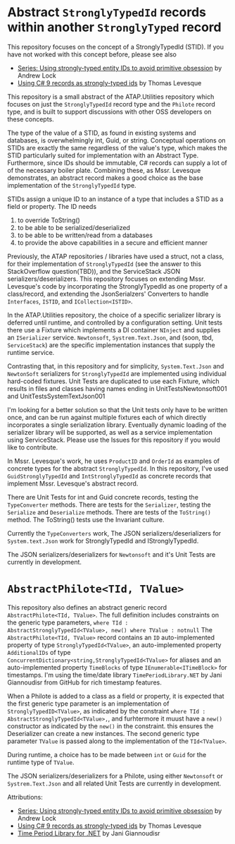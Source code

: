 # Abstract `StronglyTypedId` records within another `StronglyTyped` record

This repository focuses on the concept of a StronglyTypedId (STID). If you have not worked with this concept before, please see also

* [Series: Using strongly-typed entity IDs to avoid primitive obsession](https://andrewlock.net/series/using-strongly-typed-entity-ids-to-avoid-primitive-obsession/) by Andrew Lock
* [Using C# 9 records as strongly-typed ids](https://thomaslevesque.com/2020/10/30/using-csharp-9-records-as-strongly-typed-ids/) by Thomas Levesque

This repository is a small abstract of the ATAP.Utilities repository which focuses on just the `StronglyTypedId` record type and the `Philote` record type, and is built to support discussions with other OSS developers on these concepts.

The type of the value of a STID, as found in existing systems and databases, is overwhelmingly int, Guid, or string. Conceptual operations on STIDs are exactly the same regardless of the value's type, which makes the STID particularly suited for implementation with an Abstract Type. Furthermore, since IDs should be immutable, C# records can supply a lot of of the necessary boiler plate. Combining these, as Mssr. Levesque demonstrates, an abstract record makes a good choice as the base implementation of the `StronglyTypedId` type.

STIDs assign a unique ID to an instance of a type that includes a STID as a field or property. The ID needs

1) to override ToString()
1) to be able to be serialized/deserialized
1) to be able to be written/read from a databases
1) to provide the above capabilities in a secure and efficient manner

Previously, the ATAP repositories / libraries have used a struct, not a class, for their implementation of `StronglyTypedId` (see the answer to this StackOverflow question(TBD)), and the ServiceStack JSON serializers/deserializers. This repository focuses on extending Mssr. Levesque's code by incorporating the StronglyTypedId as one property of a class/record, and extending the JsonSerialzers' Converters to handle `Interfaces`, `ISTID`, and `ICollection<ISTID>`.

In the ATAP.Utilities repository, the choice of a specific serializer library is deferred until runtime, and controlled by a configuration setting. Unit tests there use a Fixture which implements a DI container `NInject` and supplies an `ISerializer` service. `Newtonsoft`, `Systrem.Text.Json`, and (soon, tbd, `ServiceStack`) are the specific implementation instances that supply the runtime service.

Contrasting that, in this repository and for simplicity, `System.Text.Json` and `NewtonSoft` serializers for `StronglyTypedId` are implemented using individual hard-coded fixtures. Unit Tests are duplicated to use each Fixture, which results in files and classes having names ending in UnitTestsNewtonsoft001 and UnitTestsSystemTextJson001

I'm looking for a better solution so that the Unit tests only have to be written once, and can be run against multiple fixtures each of which directly incorporates a single serialization library. Eventually dynamic loading of the serializer library will be supported, as well as a service implementation using ServiceStack. Please use the Issues for this repository if you would like to contribute.

In Mssr. Levesque's work, he uses `ProductID` and `OrderId` as examples of concrete types for the abstract `StronglyTypedId`. In this repository, I've used `GuidStronglyTypedId` and `IntStronglyTypedId` as concrete records that implement Mssr. Levesque's abstract record.

There are Unit Tests for int and Guid concrete records, testing the `TypeConverter` methods. There are tests for the `Serializer`, testing the `Serialize` and `Deserialize` methods. There are tests of the `ToString()` method. The ToString() tests use the Invariant culture.

Currently the `TypeConverters` work, The JSON serializers/deserializers for `System.text.Json` work for StronglyTypedId<TValue> and IStronglyTypedId<TValue>.

The JSON serializers/deserializers for `Newtonsoft` and it's Unit Tests are currently in development.

# `AbstractPhilote<TId, TValue>`

This repository also defines an abstract generic record `AbstractPhilote<TId, TValue>`. The full definition includes constraints on the generic type parameters, `where TId : AbstractStronglyTypedId<TValue>, new() where TValue : notnull`
The `AbstractPhilote<TId, TValue>` record contains an `ID` auto-implemented property of type `StronglyTypedId<TValue>`, an auto-implemented property `AdditionalIDs` of type `ConcurrentDictionary<string,StronglyTypedId<TValue>` for aliases and an auto-implemented property `TimeBlocks` of type `IEnumerable<ITimeBlock>` for timestamps. I'm using the time/date library `TimePeriodLibrary.NET` by Jani Giannoudisr from GitHub for rich timestamp features.

When a Philote is added to a class as a field or property, it is expected that the first generic type parameter is an implementation of `StronglyTypedID<TValue>`, as indicated by the constraint `where TId : AbstractStronglyTypedId<TValue>,`, and furhtermore it muust have a `new()` constructor as indicated by the `new()` in the constraint. this ensures the Deserializer can create a new instances. The second generic type parameter `TValue` is passed along to the implementation of the `TId<TValue>`.

During runtime, a choice has to be made between `int` or `Guid` for the runtime type of `TValue`.

The JSON serializers/deserializers for a Philote, using either `Newtonsoft` or `Systrem.Text.Json` and all related Unit Tests are currently in development.


Attributions:
* [Series: Using strongly-typed entity IDs to avoid primitive obsession](https://andrewlock.net/series/using-strongly-typed-entity-ids-to-avoid-primitive-obsession/) by Andrew Lock
* [Using C# 9 records as strongly-typed ids](https://thomaslevesque.com/2020/10/30/using-csharp-9-records-as-strongly-typed-ids/) by Thomas Levesque
* [Time Period Library for .NET](https://github.com/Giannoudis/TimePeriodLibrary) by Jani Giannoudisr

